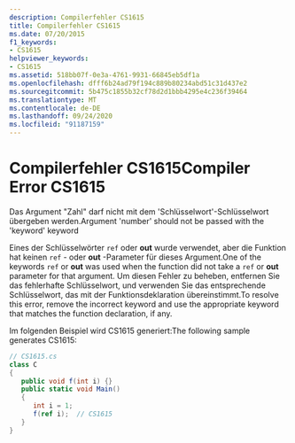 ```yaml
---
description: Compilerfehler CS1615
title: Compilerfehler CS1615
ms.date: 07/20/2015
f1_keywords:
- CS1615
helpviewer_keywords:
- CS1615
ms.assetid: 518bb07f-0e3a-4761-9931-66845eb5df1a
ms.openlocfilehash: dfff6b24ad79f194c889b80234abd51c31d437e2
ms.sourcegitcommit: 5b475c1855b32cf78d2d1bbb4295e4c236f39464
ms.translationtype: MT
ms.contentlocale: de-DE
ms.lasthandoff: 09/24/2020
ms.locfileid: "91187159"
---
```

# <a name="compiler-error-cs1615"></a><span data-ttu-id="ef55c-103">Compilerfehler CS1615</span><span class="sxs-lookup"><span data-stu-id="ef55c-103">Compiler Error CS1615</span></span>

<span data-ttu-id="ef55c-104">Das Argument "Zahl" darf nicht mit dem 'Schlüsselwort'-Schlüsselwort übergeben werden.</span><span class="sxs-lookup"><span data-stu-id="ef55c-104">Argument 'number' should not be passed with the 'keyword' keyword</span></span>  
  
 <span data-ttu-id="ef55c-105">Eines der Schlüsselwörter `ref` oder **out** wurde verwendet, aber die Funktion hat keinen `ref` - oder **out** -Parameter für dieses Argument.</span><span class="sxs-lookup"><span data-stu-id="ef55c-105">One of the keywords `ref` or **out** was used when the function did not take a `ref` or **out** parameter for that argument.</span></span> <span data-ttu-id="ef55c-106">Um diesen Fehler zu beheben, entfernen Sie das fehlerhafte Schlüsselwort, und verwenden Sie das entsprechende Schlüsselwort, das mit der Funktionsdeklaration übereinstimmt.</span><span class="sxs-lookup"><span data-stu-id="ef55c-106">To resolve this error, remove the incorrect keyword and use the appropriate keyword that matches the function declaration, if any.</span></span>  
  
 <span data-ttu-id="ef55c-107">Im folgenden Beispiel wird CS1615 generiert:</span><span class="sxs-lookup"><span data-stu-id="ef55c-107">The following sample generates CS1615:</span></span>  
  
```csharp  
// CS1615.cs  
class C  
{  
   public void f(int i) {}  
   public static void Main()  
   {  
      int i = 1;  
      f(ref i);  // CS1615  
   }  
}  
```
